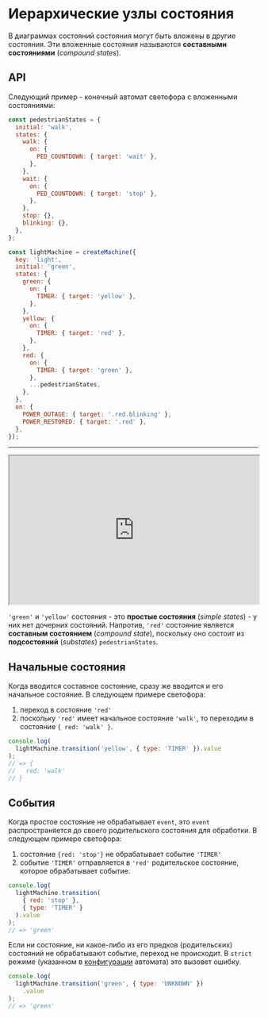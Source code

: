 # Иерархические узлы состояния

В диаграммах состояний состояния могут быть вложены в другие состояния. Эти вложенные состояния называются **составными состояниями** (_compound states_).

## API

Следующий пример - конечный автомат светофора с вложенными состояниями:

```js
const pedestrianStates = {
  initial: 'walk',
  states: {
    walk: {
      on: {
        PED_COUNTDOWN: { target: 'wait' },
      },
    },
    wait: {
      on: {
        PED_COUNTDOWN: { target: 'stop' },
      },
    },
    stop: {},
    blinking: {},
  },
};

const lightMachine = createMachine({
  key: 'light',
  initial: 'green',
  states: {
    green: {
      on: {
        TIMER: { target: 'yellow' },
      },
    },
    yellow: {
      on: {
        TIMER: { target: 'red' },
      },
    },
    red: {
      on: {
        TIMER: { target: 'green' },
      },
      ...pedestrianStates,
    },
  },
  on: {
    POWER_OUTAGE: { target: '.red.blinking' },
    POWER_RESTORED: { target: '.red' },
  },
});
```

---

<iframe src="https://stately.ai/viz/embed/?gist=e8af8924afe9352bf7d1e06f06407061" width="100%" height="300"></iframe>

`'green'` и `'yellow'` состояния - это **простые состояния** (_simple states_) - у них нет дочерних состояний. Напротив, `'red'` состояние является **составным состоянием** (_compound state_), поскольку оно состоит из **подсостояний** (_substates_) `pedestrianStates`.

## Начальные состояния

Когда вводится составное состояние, сразу же вводится и его начальное состояние. В следующем примере светофора:

1. переход в состояние `'red'`
2. поскольку `'red'` имеет начальное состояние `'walk'`, то переходим в состояние `{ red: 'walk' }`.

```js
console.log(
  lightMachine.transition('yellow', { type: 'TIMER' }).value
);
// => {
//   red: 'walk'
// }
```

## События

Когда простое состояние не обрабатывает `event`, это `event` распространяется до своего родительского состояния для обработки. В следующем примере светофора:

1. состояние `{red: 'stop'}` не обрабатывает событие `'TIMER'`
2. событие `'TIMER'` отправляется в `'red'` родительское состояние, которое обрабатывает событие.

```js
console.log(
  lightMachine.transition(
    { red: 'stop' },
    { type: 'TIMER' }
  ).value
);
// => 'green'
```

Если ни состояние, ни какое-либо из его предков (родительских) состояний не обрабатывают событие, переход не происходит. В `strict` режиме (указанном в [конфигурации](machines.md#configuration) автомата) это вызовет ошибку.

```js
console.log(
  lightMachine.transition('green', { type: 'UNKNOWN' })
    .value
);
// => 'green'
```
